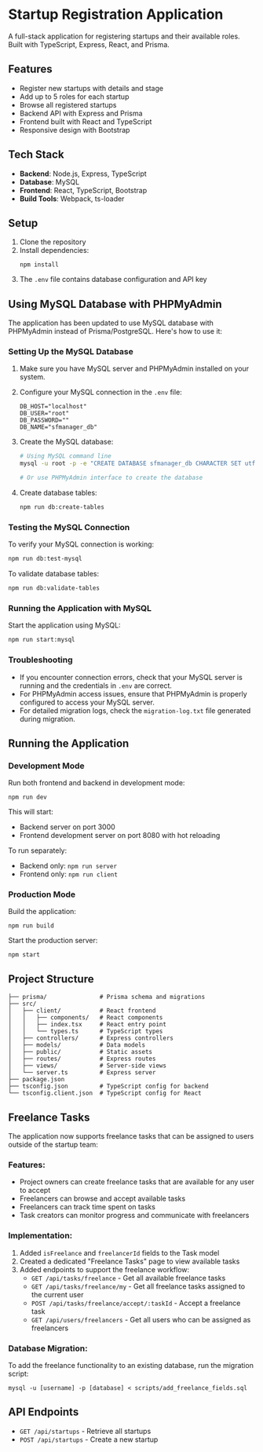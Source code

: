 # Startup Registration Application

A full-stack application for registering startups and their available roles. Built with TypeScript, Express, React, and Prisma.

## Features

- Register new startups with details and stage
- Add up to 5 roles for each startup
- Browse all registered startups
- Backend API with Express and Prisma
- Frontend built with React and TypeScript
- Responsive design with Bootstrap

## Tech Stack

- **Backend**: Node.js, Express, TypeScript
- **Database**: MySQL
- **Frontend**: React, TypeScript, Bootstrap
- **Build Tools**: Webpack, ts-loader

## Setup

1. Clone the repository
2. Install dependencies:
   ```
   npm install
   ```
3. The `.env` file contains database configuration and API key



## Using MySQL Database with PHPMyAdmin

The application has been updated to use MySQL database with PHPMyAdmin instead of Prisma/PostgreSQL. Here's how to use it:

### Setting Up the MySQL Database

1. Make sure you have MySQL server and PHPMyAdmin installed on your system.

2. Configure your MySQL connection in the `.env` file:
   ```
   DB_HOST="localhost"
   DB_USER="root"
   DB_PASSWORD=""
   DB_NAME="sfmanager_db"
   ```

3. Create the MySQL database:
   ```bash
   # Using MySQL command line
   mysql -u root -p -e "CREATE DATABASE sfmanager_db CHARACTER SET utf8mb4 COLLATE utf8mb4_unicode_ci;"
   
   # Or use PHPMyAdmin interface to create the database
   ```

4. Create database tables:
   ```bash
   npm run db:create-tables
   ```

### Testing the MySQL Connection

To verify your MySQL connection is working:

```bash
npm run db:test-mysql
```

To validate database tables:

```bash
npm run db:validate-tables
```

### Running the Application with MySQL

Start the application using MySQL:

```bash
npm run start:mysql
```

### Troubleshooting

- If you encounter connection errors, check that your MySQL server is running and the credentials in `.env` are correct.
- For PHPMyAdmin access issues, ensure that PHPMyAdmin is properly configured to access your MySQL server.
- For detailed migration logs, check the `migration-log.txt` file generated during migration.

## Running the Application

### Development Mode

Run both frontend and backend in development mode:

```
npm run dev
```

This will start:
- Backend server on port 3000
- Frontend development server on port 8080 with hot reloading

To run separately:
- Backend only: `npm run server`
- Frontend only: `npm run client`

### Production Mode

Build the application:

```
npm run build
```

Start the production server:

```
npm start
```

## Project Structure

```
├── prisma/               # Prisma schema and migrations
├── src/
│   ├── client/           # React frontend
│   │   ├── components/   # React components
│   │   ├── index.tsx     # React entry point
│   │   └── types.ts      # TypeScript types
│   ├── controllers/      # Express controllers
│   ├── models/           # Data models
│   ├── public/           # Static assets
│   ├── routes/           # Express routes
│   ├── views/            # Server-side views
│   └── server.ts         # Express server
├── package.json
├── tsconfig.json         # TypeScript config for backend
└── tsconfig.client.json  # TypeScript config for React
```

## Freelance Tasks

The application now supports freelance tasks that can be assigned to users outside of the startup team:

### Features:
- Project owners can create freelance tasks that are available for any user to accept
- Freelancers can browse and accept available tasks
- Freelancers can track time spent on tasks
- Task creators can monitor progress and communicate with freelancers

### Implementation:
1. Added `isFreelance` and `freelancerId` fields to the Task model
2. Created a dedicated "Freelance Tasks" page to view available tasks
3. Added endpoints to support the freelance workflow:
   - `GET /api/tasks/freelance` - Get all available freelance tasks
   - `GET /api/tasks/freelance/my` - Get all freelance tasks assigned to the current user
   - `POST /api/tasks/freelance/accept/:taskId` - Accept a freelance task
   - `GET /api/users/freelancers` - Get all users who can be assigned as freelancers

### Database Migration:
To add the freelance functionality to an existing database, run the migration script:
```
mysql -u [username] -p [database] < scripts/add_freelance_fields.sql
```

## API Endpoints

- `GET /api/startups` - Retrieve all startups
- `POST /api/startups` - Create a new startup 
